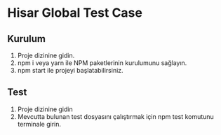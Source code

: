 # Hisar Global Test Case

## Kurulum

1. Proje dizinine gidin.
2. npm i veya yarn ile NPM paketlerinin kurulumunu sağlayın.
3. npm start ile projeyi başlatabilirsiniz.

## Test

1. Proje dizinine gidin
2. Mevcutta bulunan test dosyasını çalıştırmak için npm test komutunu terminale girin.